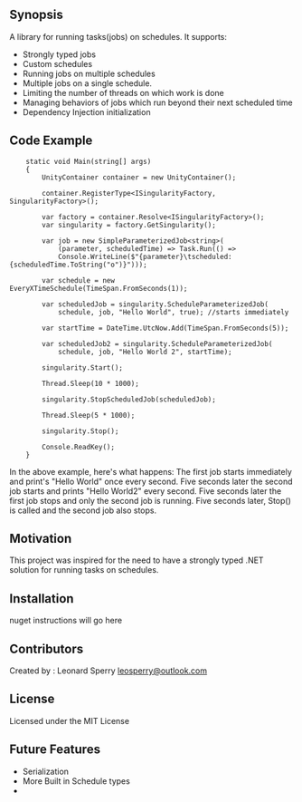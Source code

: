 ## Synopsis

A library for running tasks(jobs) on schedules. It supports:

* Strongly typed jobs
* Custom schedules
* Running jobs on multiple schedules
* Multiple jobs on a single schedule.
* Limiting the number of threads on which work is done
* Managing behaviors of jobs which run beyond their next scheduled time
* Dependency Injection initialization

## Code Example

        static void Main(string[] args)
        {
            UnityContainer container = new UnityContainer();

            container.RegisterType<ISingularityFactory, SingularityFactory>();

            var factory = container.Resolve<ISingularityFactory>();
            var singularity = factory.GetSingularity();

            var job = new SimpleParameterizedJob<string>(
                (parameter, scheduledTime) => Task.Run(() => 
                Console.WriteLine($"{parameter}\tscheduled: {scheduledTime.ToString("o")}")));

            var schedule = new EveryXTimeSchedule(TimeSpan.FromSeconds(1));

            var scheduledJob = singularity.ScheduleParameterizedJob(
                schedule, job, "Hello World", true); //starts immediately

            var startTime = DateTime.UtcNow.Add(TimeSpan.FromSeconds(5));

            var scheduledJob2 = singularity.ScheduleParameterizedJob(
                schedule, job, "Hello World 2", startTime);

            singularity.Start();

            Thread.Sleep(10 * 1000);

            singularity.StopScheduledJob(scheduledJob);

            Thread.Sleep(5 * 1000);

            singularity.Stop();

            Console.ReadKey();
        }

	
In the above example, here's what happens:
The first job starts immediately and print's "Hello World" once every second.
Five seconds later the second job starts and prints "Hello World2" every second.
Five seconds later the first job stops and only the second job is running.
Five seconds later, Stop() is called and the second job also stops.

## Motivation

This project was inspired for the need to have a strongly typed .NET solution for running tasks on schedules. 

## Installation

nuget instructions will go here

## Contributors

Created by : Leonard Sperry
leosperry@outlook.com

## License

Licensed under the MIT License

## Future Features

* Serialization
* More Built in Schedule types
* 

